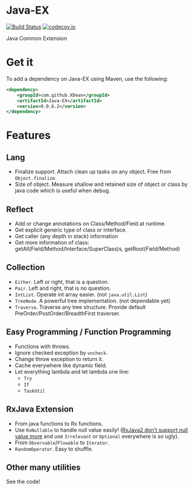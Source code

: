 # Java-EX
[![Build Status](https://travis-ci.org/XDean/Java-EX.svg?branch=master)](https://travis-ci.org/XDean/Java-EX)
[![codecov.io](http://codecov.io/github/XDean/Java-EX/coverage.svg?branch=master)](https://codecov.io/gh/XDean/Java-EX/branch/master)

Java Common Extension

# Get it

To add a dependency on Java-EX using Maven, use the following:

```xml
<dependency>
    <groupId>com.github.XDean</groupId>
    <artifactId>Java-EX</artifactId>
    <version>0.0.6.2</version>
</dependency>
```

# Features
## Lang
- Finalize support. Attach clean up tasks on any object. Free from `Object.finalize`.
- Size of object. Measure shallow and retained size of object or class by java code which is useful when debug.

## Reflect
- Add or change annotations on Class/Method/Field at runtime.
- Get explicit generic type of class or interface.
- Get caller (any depth in stack) information
- Get more information of class: getAll(Field/Method/Interface/SuperClass)s, getRoot(Field/Method)

## Collection
- `Either`. Left or right, that is a question.
- `Pair`. Left and right, that is no question.
- `IntList`. Operate int array easier. (not `java.util.List`)
- `TreeNode`. A powerful tree implementation. (not dependable yet)
- `Traverse`. Traverse any tree structure. Provide default PreOrder/PostOrder/BreadthFirst traverser.

## Easy Programming / Function Programming
- Functions with throws.
- Ignore checked exception by `uncheck`.
- Change throw exception to return it.
- Cache everywhere like dynamic field.
- Let everything lambda and let lambda one line:
	- `Try`
	- `If`
	- `TaskUtil`

## RxJava Extension
- From java functions to Rx functions.
- Use `RxNullable` to handle null value easily! ([RxJava2 don't support null value more](https://github.com/ReactiveX/RxJava/wiki/What's-different-in-2.0#nulls) and use `Irrelevant` or `Optional` everywhere is so ugly).
- From `Observable`/`Flowable` to `Iterator`.
- `RandomOperator`. Easy to shuffle.

## Other many utilities
See the code!
